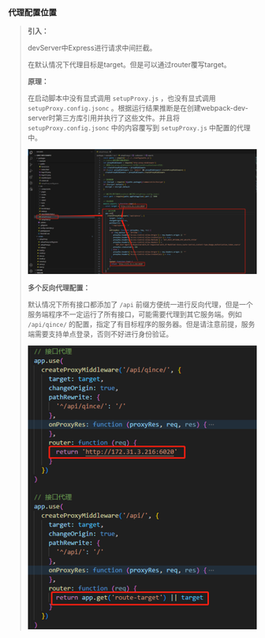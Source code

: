 ### 代理配置位置

> **引入：**
>
> devServer中Express进行请求中间拦截。
>
> 在默认情况下代理目标是target。但是可以通过router覆写target。
>
> **原理：**
>
> 在启动脚本中没有显式调用 ```setupProxy.js``` ，也没有显式调用 ```setupProxy.config.jsonc``` 。根据运行结果推断是在创建webpack-dev-server时第三方库引用并执行了这些文件。并且将 ```setupProxy.config.jsonc``` 中的内容覆写到 ```setupProxy.js``` 中配置的代理中。
>
> ![](./assets/中间件代理.png)
>
> **多个反向代理配置：**
>
> 默认情况下所有接口都添加了 ```/api``` 前缀方便统一进行反向代理，但是一个服务端程序不一定运行了所有接口，可能需要代理到其它服务端。例如 ```/api/qince/``` 的配置，指定了有目标程序的服务器。但是请注意前提，服务端需要支持单点登录，否则不好进行身份验证。
>
> ![](./assets/多个反向代理.png)

